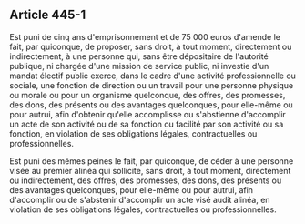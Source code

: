 Article 445-1
----
Est puni de cinq ans d'emprisonnement et de 75 000 euros d'amende le fait, par
quiconque, de proposer, sans droit, à tout moment, directement ou indirectement,
à une personne qui, sans être dépositaire de l'autorité publique, ni chargée
d'une mission de service public, ni investie d'un mandat électif public exerce,
dans le cadre d'une activité professionnelle ou sociale, une fonction de
direction ou un travail pour une personne physique ou morale ou pour un
organisme quelconque, des offres, des promesses, des dons, des présents ou des
avantages quelconques, pour elle-même ou pour autrui, afin d'obtenir qu'elle
accomplisse ou s'abstienne d'accomplir un acte de son activité ou de sa fonction
ou facilité par son activité ou sa fonction, en violation de ses obligations
légales, contractuelles ou professionnelles.

Est puni des mêmes peines le fait, par quiconque, de céder à une personne visée
au premier alinéa qui sollicite, sans droit, à tout moment, directement ou
indirectement, des offres, des promesses, des dons, des présents ou des
avantages quelconques, pour elle-même ou pour autrui, afin d'accomplir ou de
s'abstenir d'accomplir un acte visé audit alinéa, en violation de ses
obligations légales, contractuelles ou professionnelles.
